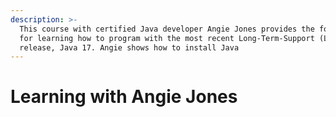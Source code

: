 ```yaml
---
description: >-
  This course with certified Java developer Angie Jones provides the foundation
  for learning how to program with the most recent Long-Term-Support (LTS)
  release, Java 17. Angie shows how to install Java
---
```


# Learning with Angie Jones

